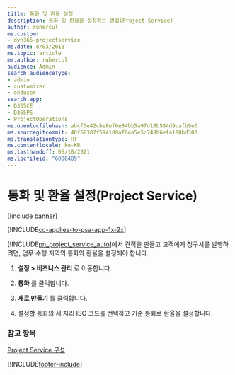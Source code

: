 ```yaml
---
title: 통화 및 환율 설정
description: 통화 및 환율을 설정하는 방법(Project Service)
author: ruhercul
ms.custom:
- dyn365-projectservice
ms.date: 8/03/2018
ms.topic: article
ms.author: ruhercul
audience: Admin
search.audienceType:
- admin
- customizer
- enduser
search.app:
- D365CE
- D365PS
- ProjectOperations
ms.openlocfilehash: abcf5e42cbe8ef6e84bb5a97d18b584d9cafb9e6
ms.sourcegitcommit: 40f68387f594180af64a5e5c748b6efa188bd300
ms.translationtype: HT
ms.contentlocale: ko-KR
ms.lasthandoff: 05/10/2021
ms.locfileid: "6008409"
---
```

# <a name="set-up-currencies-and-exchange-rates-project-service"></a>통화 및 환율 설정(Project Service) 

[!include [banner](../includes/psa-now-project-operations.md)]

[!INCLUDE[cc-applies-to-psa-app-1x-2x](../includes/cc-applies-to-psa-app-1x-2x.md)]

[!INCLUDE[pn_project_service_auto](../includes/pn-project-service-auto.md)]에서 견적을 만들고 고객에게 청구서를 발행하려면, 업무 수행 지역의 통화와 환율을 설정해야 합니다.  
  
1.  **설정 > 비즈니스 관리** 로 이동합니다.  
  
2.  **통화** 를 클릭합니다.  
  
3.  **새로 만들기** 를 클릭합니다.  
  
4.  설정할 통화의 세 자리 ISO 코드를 선택하고 기준 통화로 환율을 설정합니다.  
  
### <a name="see-also"></a>참고 항목  
 [Project Service 구성](../psa/configure.md)


[!INCLUDE[footer-include](../includes/footer-banner.md)]
